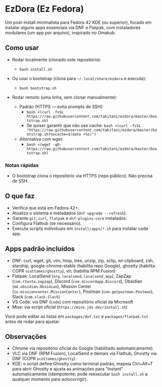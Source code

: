 # EzDora (Ez Fedora)

Um post-install minimalista para Fedora 42 KDE (ou superior), focado em instalar alguns apps essenciais via DNF e Flatpak, com instaladores modulares (um app por arquivo), inspirado no Omakub.

## Como usar

- Rodar localmente (clonado este repositório):
  - `bash install.sh`

- Ou usar o bootstrap (clona para `~/.local/share/ezdora` e executa):
  - `bash bootstrap.sh`

- Rodar remoto (uma linha, sem clonar manualmente):
  - Padrão (HTTPS — evita prompts de SSH):
    - `bash <(curl -fsSL https://raw.githubusercontent.com/takitani/ezdora/master/bootstrap.sh)`
    - Se quiser garantir que não use cache: `bash <(curl -fsSL "https://raw.githubusercontent.com/takitani/ezdora/master/bootstrap.sh?nocache=$(date +%s)")`
  - Alternativa com wget:
    - `bash <(wget -qO- https://raw.githubusercontent.com/takitani/ezdora/master/bootstrap.sh)`

### Notas rápidas
- O bootstrap clona o repositório via HTTPS (repo público). Não precisa de SSH.

## O que faz

- Verifica que está em Fedora 42+.
- Atualiza o sistema e metadados (`dnf upgrade --refresh`).
- Garante `git`, `curl`, `flatpak` e `dnf-plugins-core` instalados.
- Configura Flathub (se necessário).
- Executa scripts individuais em `install/apps/*.sh` para instalar cada app.

## Apps padrão incluídos

- DNF: curl, wget, git, vim, htop, tree, unzip, zip, xclip, wl-clipboard, zsh, starship, google-chrome-stable (habilita repo Google), ghostty (habilita COPR `scottames/ghostty`), vlc (habilita RPM Fusion)
- Flatpak: LocalSend (`org.localsend.localsend_app`), ZapZap (`com.rtosta.zapzap`), Discord (`com.discordapp.Discord`), Obsidian (`md.obsidian.Obsidian`), Mission Center (`io.missioncenter.MissionCenter`), Postman (`com.getpostman.Postman`), Slack (`com.slack.Slack`)
- VS Code: via DNF (`code`) com repositório oficial da Microsoft
- Mise: via script oficial (`https://mise.jdx.dev/install.sh`)

Você pode editar as listas em `packages/dnf.txt` e `packages/flatpak.txt` antes de rodar para ajustar.

## Observações

- Chrome via repositório oficial do Google (habilitado automaticamente).
- VLC via DNF (RPM Fusion), LocalSend e demais via Flathub, Ghostty via DNF (COPR `scottames/ghostty`).
- KDE: o script define Ghostty como terminal padrão, mapeia Ctrl+Alt+T para abrir Ghostty e ajusta as animações para "Instant" automaticamente (idempotente; pode reexecutar `bash install.sh` a qualquer momento para autocorrigir).
